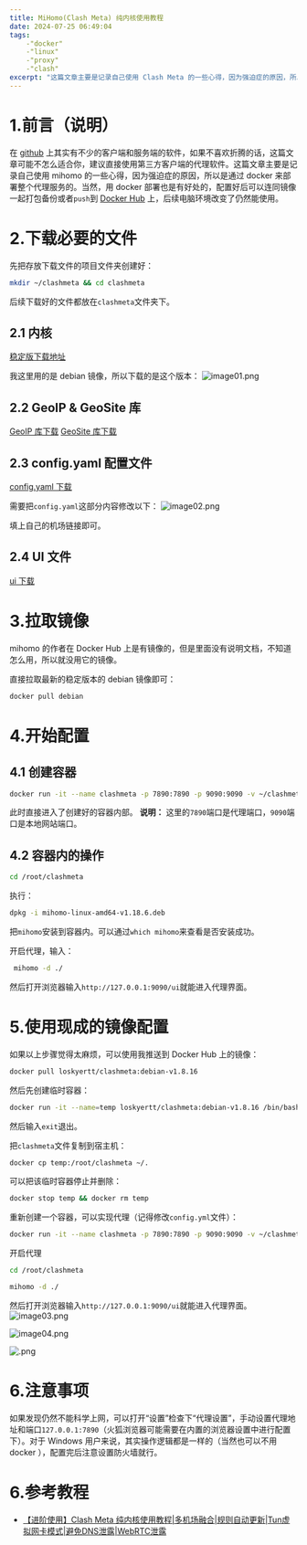 ```yaml
---
title: MiHomo(Clash Meta) 纯内核使用教程
date: 2024-07-25 06:49:04
tags:
    -"docker"
    -"linux"
    -"proxy"
    -"clash"
excerpt: "这篇文章主要是记录自己使用 Clash Meta 的一些心得，因为强迫症的原因，所以是通过 docker 来部署整个代理服务的。"
---
```



# 1.前言（说明）

在 [github](https://github.com/) 上其实有不少的客户端和服务端的软件，如果不喜欢折腾的话，这篇文章可能不怎么适合你，建议直接使用第三方客户端的代理软件。这篇文章主要是记录自己使用 mihomo 的一些心得，因为强迫症的原因，所以是通过 docker 来部署整个代理服务的。当然，用 docker 部署也是有好处的，配置好后可以连同镜像一起打包备份或者`push`到 [Docker Hub](https://hub.docker.com/) 上，后续电脑环境改变了仍然能使用。

# 2.下载必要的文件

先把存放下载文件的项目文件夹创建好：
```bash
mkdir ~/clashmeta && cd clashmeta
```
后续下载好的文件都放在`clashmeta`文件夹下。

## 2.1 内核

[稳定版下载地址](https://github.com/MetaCubeX/mihomo/releases)

我这里用的是 debian 镜像，所以下载的是这个版本：
![image01.png](https://s2.loli.net/2024/07/25/n5DSvEiMquTJ7fC.png)

## 2.2 GeoIP & GeoSite 库

[GeoIP 库下载](https://gcore.jsdelivr.net/gh/MetaCubeX/meta-rules-dat@release/geoip.dat)
[GeoSite 库下载](https://gcore.jsdelivr.net/gh/MetaCubeX/meta-rules-dat@release/geosite.dat)

## 2.3 config.yaml 配置文件

[config.yaml 下载](https://github.com/loskyertt/clash_meta/blob/master/config.yaml)

需要把`config.yaml`这部分内容修改以下：
![image02.png](https://s2.loli.net/2024/07/25/uwHzqYafTrVlxE2.png)

填上自己的机场链接即可。

## 2.4 UI 文件

[ui 下载](https://github.com/loskyertt/clash_meta/blob/master/ui.tgz)

# 3.拉取镜像

mihomo 的作者在 Docker Hub 上是有镜像的，但是里面没有说明文档，不知道怎么用，所以就没用它的镜像。

直接拉取最新的稳定版本的 debian 镜像即可：
```bash
docker pull debian
```

# 4.开始配置

## 4.1 创建容器
```bash
docker run -it --name clashmeta -p 7890:7890 -p 9090:9090 -v ~/clashmeta:/root/clashmeta debian:latest /bin/bash
```
此时直接进入了创建好的容器内部。
**说明：** 这里的`7890`端口是代理端口，`9090`端口是本地网站端口。

## 4.2 容器内的操作

```bash
cd /root/clashmeta
```

执行：
```bash
dpkg -i mihomo-linux-amd64-v1.18.6.deb
```
把`mihomo`安装到容器内。可以通过`which mihomo`来查看是否安装成功。

开启代理，输入：
```bash
 mihomo -d ./
```
然后打开浏览器输入`http://127.0.0.1:9090/ui`就能进入代理界面。

# 5.使用现成的镜像配置

如果以上步骤觉得太麻烦，可以使用我推送到 Docker Hub 上的镜像：
```bash
docker pull loskyertt/clashmeta:debian-v1.8.16
```

然后先创建临时容器：
```bash
docker run -it --name=temp loskyertt/clashmeta:debian-v1.8.16 /bin/bash
```
然后输入`exit`退出。

把`clashmeta`文件复制到宿主机：
```bash
docker cp temp:/root/clashmeta ~/.
```

可以把该临时容器停止并删除：
```bash
docker stop temp && docker rm temp
```

重新创建一个容器，可以实现代理（记得修改`config.yml`文件）：
```bash
docker run -it --name clashmeta -p 7890:7890 -p 9090:9090 -v ~/clashmeta:/root/clashmeta loskyertt/clashmeta:debian-v1.8.16 /bin/bash
```

开启代理
```bash
cd /root/clashmeta

mihomo -d ./
```
然后打开浏览器输入`http://127.0.0.1:9090/ui`就能进入代理界面。
![image03.png](https://s2.loli.net/2024/07/25/ulftdepWhZK3YR4.png)

![image04.png](https://s2.loli.net/2024/07/25/qxW3TZfYP5lBS9p.png)

![.png](https://s2.loli.net/2024/07/25/jsT9lyfBAKaw6Jd.png)
# 6.注意事项

如果发现仍然不能科学上网，可以打开“设置”检查下“代理设置”，手动设置代理地址和端口`127.0.0.1:7890`（火狐浏览器可能需要在内置的浏览器设置中进行配置下）。对于 Windows 用户来说，其实操作逻辑都是一样的（当然也可以不用 docker ），配置完后注意设置防火墙就行。

# 6.参考教程

- [【进阶使用】Clash Meta 纯内核使用教程|多机场融合|规则自动更新|Tun虚拟网卡模式|避免DNS泄露|WebRTC泄露](https://www.youtube.com/watch?v=d-2vCYLjXHs&t=23s)